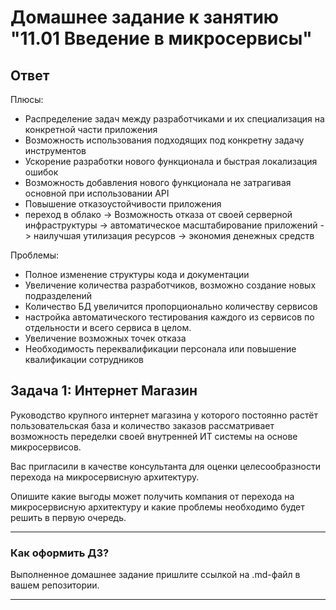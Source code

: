 # Домашнее задание к занятию "11.01 Введение в микросервисы"
## Ответ
Плюсы:
- Распределение задач между разработчиками и их специализация на конкретной части приложения
- Возможность использования подходящих под конкретну задачу инструментов
- Ускорение разработки нового функционала и быстрая локализация ошибок
- Возможность добавления нового функционала не затрагивая основной при использовании API
- Повышение отказоустойчивости приложения
- переход в облако -> Возможность отказа от своей серверной инфраструктуры ->  автоматическое масштабирование приложений -> наилучшая утилизация ресурсов -> экономия денежных средств


Проблемы:
- Полное изменение структуры кода и документации
- Увеличение количества разработчиков, возможно создание новых подразделений
- Количество БД увеличится пропорционально количеству сервисов
- настройка автоматического тестирования каждого из сервисов по отдельности и всего сервиса в целом.
- Увеличение возможных точек отказа
- Необходимость переквалификации персонала или повышение квалификации сотрудников
     

## Задача 1: Интернет Магазин

Руководство крупного интернет магазина у которого постоянно растёт пользовательская база и количество заказов рассматривает возможность переделки своей внутренней ИТ системы на основе микросервисов. 

Вас пригласили в качестве консультанта для оценки целесообразности перехода на микросервисную архитектуру. 

Опишите какие выгоды может получить компания от перехода на микросервисную архитектуру и какие проблемы необходимо будет решить в первую очередь.

---

### Как оформить ДЗ?

Выполненное домашнее задание пришлите ссылкой на .md-файл в вашем репозитории.

---
